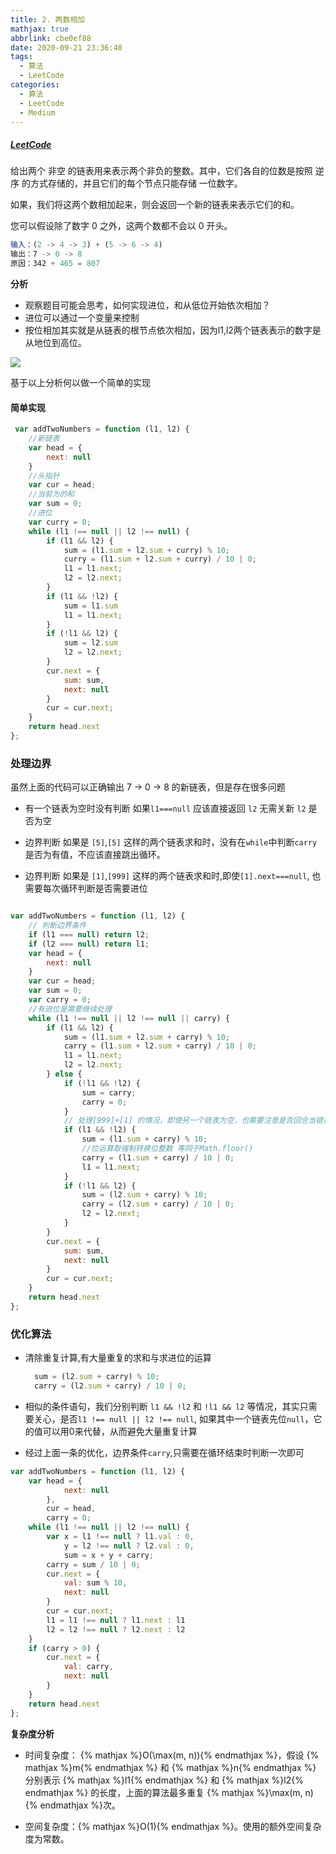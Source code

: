 ```yaml
---
title: 2. 两数相加
mathjax: true
abbrlink: cbe0ef88
date: 2020-09-21 23:36:40
tags:
  - 算法
  - LeetCode
categories:
  - 算法
  - LeetCode
  - Medium
---
```


##### [LeetCode](https://leetcode-cn.com/problems/add-two-numbers/)

给出两个 非空 的链表用来表示两个非负的整数。其中，它们各自的位数是按照 逆序 的方式存储的，并且它们的每个节点只能存储 一位数字。

如果，我们将这两个数相加起来，则会返回一个新的链表来表示它们的和。

您可以假设除了数字 0 之外，这两个数都不会以 0 开头。

```javascript
输入：(2 -> 4 -> 3) + (5 -> 6 -> 4)
输出：7 -> 0 -> 8
原因：342 + 465 = 807
```

**分析**

+ 观察题目可能会思考，如何实现进位，和从低位开始依次相加？
+ 进位可以通过一个变量来控制
+ 按位相加其实就是从链表的根节点依次相加，因为l1,l2两个链表表示的数字是从地位到高位。

![](0001.svg)

基于以上分析何以做一个简单的实现

#### 简单实现

```javascript
 var addTwoNumbers = function (l1, l2) {
    //新链表
    var head = {
        next: null
    }
    //头指针
    var cur = head;
    //当前为的和
    var sum = 0;
    //进位
    var curry = 0;
    while (l1 !== null || l2 !== null) {
        if (l1 && l2) {
            sum = (l1.sum + l2.sum + curry) % 10;
            curry = (l1.sum + l2.sum + curry) / 10 | 0;
            l1 = l1.next;
            l2 = l2.next;
        }
        if (l1 && !l2) {
            sum = l1.sum
            l1 = l1.next;
        }
        if (!l1 && l2) {
            sum = l2.sum
            l2 = l2.next;
        }
        cur.next = {
            sum: sum,
            next: null
        }
        cur = cur.next;
    }
    return head.next
};
```

### 处理边界

虽然上面的代码可以正确输出 7 -> 0 -> 8 的新链表，但是存在很多问题

+ 有一个链表为空时没有判断
   如果`l1===null` 应该直接返回 `l2` 无需关新 `l2` 是否为空

+  边界判断
   如果是 `[5]`,`[5]` 这样的两个链表求和时，没有在`while`中判断`carry`是否为有值，不应该直接跳出循环。

+  边界判断
   如果是 `[1]`,`[999]` 这样的两个链表求和时,即使`[1].next===null`, 也需要每次循环判断是否需要进位

```javascript

var addTwoNumbers = function (l1, l2) {
    // 判断边界条件
    if (l1 === null) return l2;
    if (l2 === null) return l1;
    var head = {
        next: null
    }
    var cur = head;
    var sum = 0;
    var carry = 0;
    //有进位是需要继续处理
    while (l1 !== null || l2 !== null || carry) {
        if (l1 && l2) {
            sum = (l1.sum + l2.sum + carry) % 10;
            carry = (l1.sum + l2.sum + carry) / 10 | 0;
            l1 = l1.next;
            l2 = l2.next;
        } else {
            if (!l1 && !l2) {
                sum = carry;
                carry = 0;
            }
            // 处理[999]+[1] 的情况，即使另一个链表为空，也需要注意是否回合当链表的值，产生进位的情况
            if (l1 && !l2) {
                sum = (l1.sum + carry) % 10;
                //位运算取强制转换位整数 等同于Math.floor()
                carry = (l1.sum + carry) / 10 | 0;
                l1 = l1.next;
            }
            if (!l1 && l2) {
                sum = (l2.sum + carry) % 10;
                carry = (l2.sum + carry) / 10 | 0;
                l2 = l2.next;
            }
        }
        cur.next = {
            sum: sum,
            next: null
        }
        cur = cur.next;
    }
    return head.next
};
```

### 优化算法

+ 清除重复计算,有大量重复的求和与求进位的运算

  ```javascript
    sum = (l2.sum + carry) % 10;
    carry = (l2.sum + carry) / 10 | 0;
  ```
+ 相似的条件语句，我们分别判断 `l1 && !l2` 和 `!l1 && l2` 等情况，其实只需要关心，是否`l1 !== null || l2 !== null`, 如果其中一个链表先位`null`，它的值可以用0来代替，从而避免大量重复计算

+ 经过上面一条的优化，边界条件`carry`,只需要在循环结束时判断一次即可

```javascript
var addTwoNumbers = function (l1, l2) {
    var head = {
            next: null
        },
        cur = head,
        carry = 0;
    while (l1 !== null || l2 !== null) {
        var x = l1 !== null ? l1.val : 0,
            y = l2 !== null ? l2.val : 0,
            sum = x + y + carry;
        carry = sum / 10 | 0;
        cur.next = {
            val: sum % 10,
            next: null
        }
        cur = cur.next;
        l1 = l1 !== null ? l1.next : l1
        l2 = l2 !== null ? l2.next : l2
    }
    if (carry > 0) {
        cur.next = {
            val: carry,
            next: null
        }
    }
    return head.next
};
```

**复杂度分析**

+ 时间复杂度： {% mathjax %}O(\max(m, n)){% endmathjax %}，假设 {% mathjax %}m{% endmathjax %} 和 {% mathjax %}n{% endmathjax %} 分别表示 {% mathjax %}l1{% endmathjax %} 和 {% mathjax %}l2{% endmathjax %} 的长度，上面的算法最多重复 {% mathjax %}\max(m, n){% endmathjax %}次。

+ 空间复杂度：{% mathjax %}O(1){% endmathjax %}。使用的额外空间复杂度为常数。